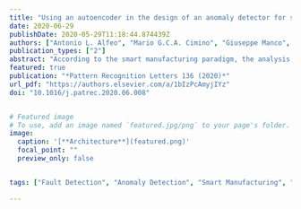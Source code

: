 ```yaml
---
title: "Using an autoencoder in the design of an anomaly detector for smart manufacturing"
date: 2020-06-29
publishDate: 2020-05-29T11:18:44.874439Z
authors: ["Antonio L. Alfeo", "Mario G.C.A. Cimino", "Giuseppe Manco", "Ettore Ritacco", "Gigliola Vaglini"]
publication_types: ["2"]
abstract: "According to the smart manufacturing paradigm, the analysis of assets’ time series with a machine learning approach can effectively prevent unplanned production downtimes by detecting assets’ anomalous operational conditions. To support smart manufacturing operators with no data science background, we propose an anomaly detection approach based on deep learning and aimed at providing a manageable machine learning pipeline and easy to interpret outcome. To do so we combine (i) an autoencoder, a deep neural network able to produce an anomaly score for each provided time series, and (ii) a discriminator based on a general heuristics, to automatically discern anomalies from regular instances. We prove the convenience of the proposed approach by comparing its performances against isolation forest with different case studies addressing industrial laundry assets’ power consumption and bearing vibrations."
featured: true
publication: "*Pattern Recognition Letters 136 (2020)*"
url_pdf: "https://authors.elsevier.com/a/1bIzPcAmyjIYz"
doi: "10.1016/j.patrec.2020.06.008"


# Featured image
# To use, add an image named `featured.jpg/png` to your page's folder. 
image:
  caption: '[**Architecture**](featured.png)'
  focal_point: ""
  preview_only: false


tags: ["Fault Detection", "Anomaly Detection", "Smart Manufacturing", "Smart Industry", "Predictive Maintenance", "Interpretable Machine Learning", "Autoencoder", "Anomaly Discriminator"]

---
```

